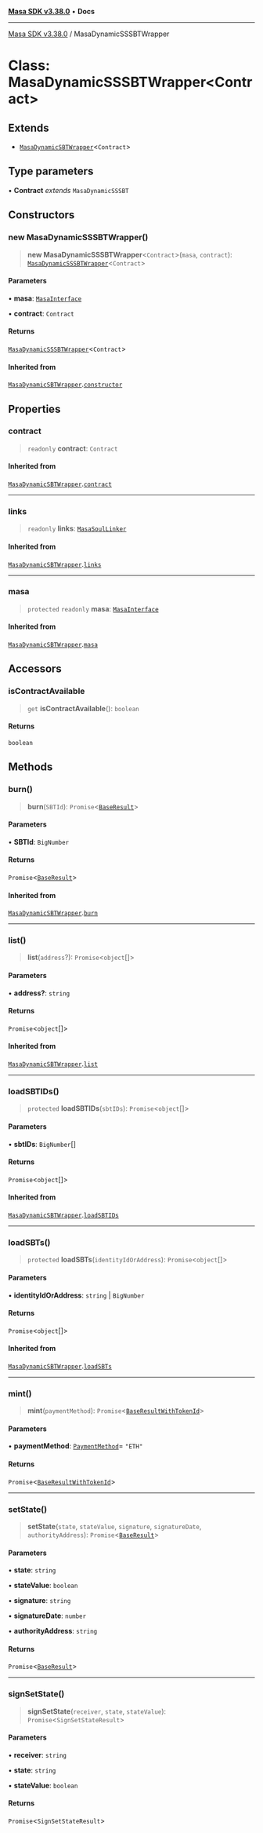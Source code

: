 [**Masa SDK v3.38.0**](../README.md) • **Docs**

***

[Masa SDK v3.38.0](../globals.md) / MasaDynamicSSSBTWrapper

# Class: MasaDynamicSSSBTWrapper\<Contract\>

## Extends

- [`MasaDynamicSBTWrapper`](MasaDynamicSBTWrapper.md)\<`Contract`\>

## Type parameters

• **Contract** *extends* `MasaDynamicSSSBT`

## Constructors

### new MasaDynamicSSSBTWrapper()

> **new MasaDynamicSSSBTWrapper**\<`Contract`\>(`masa`, `contract`): [`MasaDynamicSSSBTWrapper`](MasaDynamicSSSBTWrapper.md)\<`Contract`\>

#### Parameters

• **masa**: [`MasaInterface`](../interfaces/MasaInterface.md)

• **contract**: `Contract`

#### Returns

[`MasaDynamicSSSBTWrapper`](MasaDynamicSSSBTWrapper.md)\<`Contract`\>

#### Inherited from

[`MasaDynamicSBTWrapper`](MasaDynamicSBTWrapper.md).[`constructor`](MasaDynamicSBTWrapper.md#constructors)

## Properties

### contract

> `readonly` **contract**: `Contract`

#### Inherited from

[`MasaDynamicSBTWrapper`](MasaDynamicSBTWrapper.md).[`contract`](MasaDynamicSBTWrapper.md#contract)

***

### links

> `readonly` **links**: [`MasaSoulLinker`](MasaSoulLinker.md)

#### Inherited from

[`MasaDynamicSBTWrapper`](MasaDynamicSBTWrapper.md).[`links`](MasaDynamicSBTWrapper.md#links)

***

### masa

> `protected` `readonly` **masa**: [`MasaInterface`](../interfaces/MasaInterface.md)

#### Inherited from

[`MasaDynamicSBTWrapper`](MasaDynamicSBTWrapper.md).[`masa`](MasaDynamicSBTWrapper.md#masa)

## Accessors

### isContractAvailable

> `get` **isContractAvailable**(): `boolean`

#### Returns

`boolean`

## Methods

### burn()

> **burn**(`SBTId`): `Promise`\<[`BaseResult`](../interfaces/BaseResult.md)\>

#### Parameters

• **SBTId**: `BigNumber`

#### Returns

`Promise`\<[`BaseResult`](../interfaces/BaseResult.md)\>

#### Inherited from

[`MasaDynamicSBTWrapper`](MasaDynamicSBTWrapper.md).[`burn`](MasaDynamicSBTWrapper.md#burn)

***

### list()

> **list**(`address`?): `Promise`\<`object`[]\>

#### Parameters

• **address?**: `string`

#### Returns

`Promise`\<`object`[]\>

#### Inherited from

[`MasaDynamicSBTWrapper`](MasaDynamicSBTWrapper.md).[`list`](MasaDynamicSBTWrapper.md#list)

***

### loadSBTIDs()

> `protected` **loadSBTIDs**(`sbtIDs`): `Promise`\<`object`[]\>

#### Parameters

• **sbtIDs**: `BigNumber`[]

#### Returns

`Promise`\<`object`[]\>

#### Inherited from

[`MasaDynamicSBTWrapper`](MasaDynamicSBTWrapper.md).[`loadSBTIDs`](MasaDynamicSBTWrapper.md#loadsbtids)

***

### loadSBTs()

> `protected` **loadSBTs**(`identityIdOrAddress`): `Promise`\<`object`[]\>

#### Parameters

• **identityIdOrAddress**: `string` \| `BigNumber`

#### Returns

`Promise`\<`object`[]\>

#### Inherited from

[`MasaDynamicSBTWrapper`](MasaDynamicSBTWrapper.md).[`loadSBTs`](MasaDynamicSBTWrapper.md#loadsbts)

***

### mint()

> **mint**(`paymentMethod`): `Promise`\<[`BaseResultWithTokenId`](../interfaces/BaseResultWithTokenId.md)\>

#### Parameters

• **paymentMethod**: [`PaymentMethod`](../type-aliases/PaymentMethod.md)= `"ETH"`

#### Returns

`Promise`\<[`BaseResultWithTokenId`](../interfaces/BaseResultWithTokenId.md)\>

***

### setState()

> **setState**(`state`, `stateValue`, `signature`, `signatureDate`, `authorityAddress`): `Promise`\<[`BaseResult`](../interfaces/BaseResult.md)\>

#### Parameters

• **state**: `string`

• **stateValue**: `boolean`

• **signature**: `string`

• **signatureDate**: `number`

• **authorityAddress**: `string`

#### Returns

`Promise`\<[`BaseResult`](../interfaces/BaseResult.md)\>

***

### signSetState()

> **signSetState**(`receiver`, `state`, `stateValue`): `Promise`\<`SignSetStateResult`\>

#### Parameters

• **receiver**: `string`

• **state**: `string`

• **stateValue**: `boolean`

#### Returns

`Promise`\<`SignSetStateResult`\>
